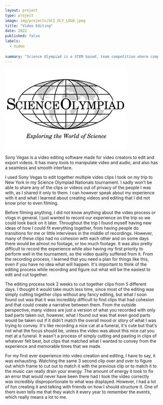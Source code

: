 ```yaml
---
layout: project
type: project
image: img/projects/SCI_OLY_LOGO.jpeg
title: "Video Editing"
date: 2022
published: false
labels:
  - Video

summary: "Science Olympiad is a STEM based, team competition where competitors from grades K-12 compete in Science based events."
---
```


<img width="400px" class="text-center p-4" src="../img/projects/SCI_OLY_LOGO.jpeg">

Sony Vegas is a video editing software made for video creators to edit and export videos. It has many tools to manipulate video and audio, and also has a seamless and smooth interface.

I used Sony Vegas to edit together multiple video clips I took on my trip to New York in my Science Olympiad Nationals tournament. I sadly won't be able to share any of the clips or videos out of privacy of the people I was with, as I shared it only to them. I can however speak about my experience with it and what I learned about creating videos and editing that I did not know prior to even filming.

Before filming anything, I did not know anything about the video process or vlogs in general. I just wanted to record our experience on the trip so we could look back on it later. Throughout the trip I found myself having new ideas of how I could fit everything together, from having people do transitions for me or little interviews in the middle of recordings. However, many of these clips had no cohesion with each other and on some days there would be almost no footage, or too much footage. It was also pretty difficult to record the experience while also having my first priority to perform well in the tournament, so the video quality suffered from it. From the recording process, I learned that you need a plan for things like this, even if you have no idea what will happen. It's important to think of the editing process while recording and figure out what will be the easiest to edit and cut together.

The editing process took 2 weeks to cut together clips from 5 different days. I thought it would take much less time, since most of the editing was simply cutting together clips without any fancy editing, but what I soon found out was that it was incredibly difficult to find clips that had cohesion and that could create a narrative between them. From the outside perspective, many videos are just a version of what you recorded with only bad parts taken out, however, what I found out was that even good parts would be taken out if it didn't match the overall mood or story of what I was trying to convey. It's like recording a nice cat at a funeral, it's cute but that's not what the focus should be, unless the video was about this nice cat you met at a funeral. It wasn't a process of simply cutting and pasting in clips of whatever felt best, but clips that matched what I wanted to convey from the experience and memorable times that we made.

For my first ever experience into video creation and editing, I have to say, it was exhausting. Watching the same 3 second clip over and over to figure out which frame to cut out to match it with the previous clip or to match it to the music can really drain your energy. The amount of energy it took to fix an error that would never have been there had I took the video correctly was incredibly disproportionate to what was displayed. However, I had a lot of fun creating it and talking with friends on how I should structure it. One of them even tells me that they watch it every year to remember the events, which really means a lot to me.
